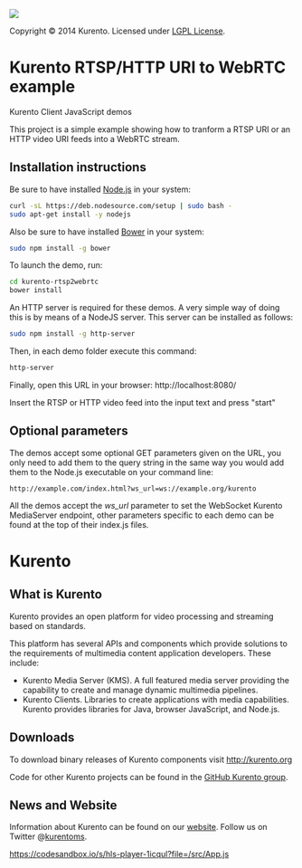 [![][KurentoImage]][website]

Copyright © 2014 Kurento. Licensed under [LGPL License].

Kurento RTSP/HTTP URI to WebRTC example
===========================
Kurento Client JavaScript demos

This project is a simple example showing how to tranform a RTSP URI or an HTTP video URI
feeds into a WebRTC stream.

Installation instructions
-------------------------

Be sure to have installed [Node.js] in your system:

```bash
curl -sL https://deb.nodesource.com/setup | sudo bash -
sudo apt-get install -y nodejs
```

Also be sure to have installed [Bower] in your system:

```bash
sudo npm install -g bower
```

To launch the demo, run:

```bash
cd kurento-rtsp2webrtc
bower install
```

An HTTP server is required for these demos. A very simple way of doing this is
by means of a NodeJS server. This server can be installed as follows:

```bash
sudo npm install -g http-server
```

Then, in each demo folder execute this command:

```bash
http-server
```

Finally, open this URL in your browser: http://localhost:8080/

Insert the RTSP or HTTP video feed into the input text and press "start"

Optional parameters
-------------------

The demos accept some optional GET parameters given on the URL, you only need to
add them to the query string in the same way you would add them to the Node.js
executable on your command line:

```
http://example.com/index.html?ws_url=ws://example.org/kurento
```

All the demos accept the *ws_url* parameter to set the WebSocket Kurento
MediaServer endpoint, other parameters specific to each demo can be found at the
top of their index.js files.


Kurento
=======

What is Kurento
---------------
Kurento provides an open platform for video processing and streaming based on
standards.

This platform has several APIs and components which provide solutions to the
requirements of multimedia content application developers. These include:

  * Kurento Media Server (KMS). A full featured media server providing
    the capability to create and manage dynamic multimedia pipelines.
  * Kurento Clients. Libraries to create applications with media
    capabilities. Kurento provides libraries for Java, browser JavaScript,
    and Node.js.

Downloads
---------
To download binary releases of Kurento components visit http://kurento.org

Code for other Kurento projects can be found in the [GitHub Kurento group].

News and Website
----------------
Information about Kurento can be found on our [website].
Follow us on Twitter @[kurentoms].

[Bower]: http://bower.io
[co]: https://github.com/visionmedia/co
[GitHub Kurento group]: https://github.com/kurento
[GitHub repository]: https://github.com/Kurento/kurento-tutorial-js
[KurentoImage]: https://secure.gravatar.com/avatar/21a2a12c56b2a91c8918d5779f1778bf?s=120
[kurentoms]: http://twitter.com/kurentoms
[kurento-client-js]: https://github.com/Kurento/kurento-client-js
[kurento-utils-js]: https://github.com/Kurento/kurento-utils-js
[LGPL License]: http://www.gnu.org/licenses/lgpl-2.1.html
[Node.js]: http://nodejs.org/
[website]: http://kurento.org

https://codesandbox.io/s/hls-player-1icqul?file=/src/App.js
